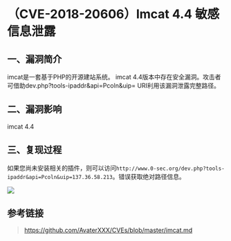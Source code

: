 （CVE-2018-20606）Imcat 4.4 敏感信息泄露
========================================

一、漏洞简介
------------

imcat是一套基于PHP的开源建站系统。 imcat
4.4版本中存在安全漏洞。攻击者可借助dev.php?tools-ipaddr&api=Pcoln&uip=
URI利用该漏洞泄露完整路径。

二、漏洞影响
------------

imcat 4.4

三、复现过程
------------

如果您尚未安装相关的插件，则可以访问`http://www.0-sec.org/dev.php?tools-ipaddr&api=Pcoln&uip=137.36.58.213`。错误获取绝对路径信息。

![](/Users/aresx/Documents/VulWiki/.resource/(CVE-2018-20606)Imcat4.4敏感信息泄露/media/rId24.png)

参考链接
--------

> <https://github.com/AvaterXXX/CVEs/blob/master/imcat.md>
